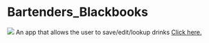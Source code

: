 # Bartenders_Blackbooks
<img src="https://travis-ci.org/KKJZ/Bartenders_Blackbooks.svg?branch=master">
An app that allows the user to save/edit/lookup drinks 
<a href="https://kkjz.github.io/Bartenders_Blackbooks/Public/Login.html" target="_blank">Click here.</a>

